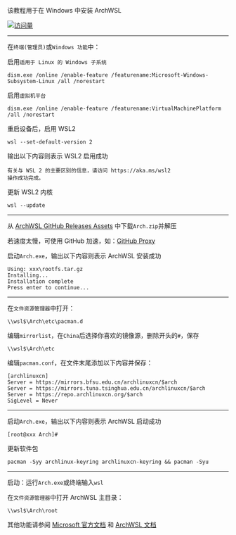 该教程用于在 Windows 中安装 ArchWSL

[![访问量](https://profile-counter.glitch.me/TimeRainStarSky-ArchWSL/count.svg)](https://github.com/yuk7/ArchWSL)
***
在`终端(管理员)`或`Windows 功能`中：

启用`适用于 Linux 的 Windows 子系统`
```
dism.exe /online /enable-feature /featurename:Microsoft-Windows-Subsystem-Linux /all /norestart
```
启用`虚拟机平台`
```
dism.exe /online /enable-feature /featurename:VirtualMachinePlatform /all /norestart
```
重启设备后，启用 WSL2
```
wsl --set-default-version 2
```
输出以下内容则表示 WSL2 启用成功
```
有关与 WSL 2 的主要区别的信息，请访问 https://aka.ms/wsl2
操作成功完成。
```
更新 WSL2 内核
```
wsl --update
```
***
从 [ArchWSL GitHub Releases Assets](https://github.com/yuk7/ArchWSL/releases/latest) 中下载`Arch.zip`并解压

若速度太慢，可使用 GitHub 加速，如：[GitHub Proxy](https://ghproxy.com)

启动`Arch.exe`，输出以下内容则表示 ArchWSL 安装成功
```
Using: xxx\rootfs.tar.gz
Installing...
Installation complete
Press enter to continue...
```
***
在`文件资源管理器`中打开：
```
\\wsl$\Arch\etc\pacman.d
```
编辑`mirrorlist`，在`China`后选择你喜欢的镜像源，删除开头的`#`，保存
```
\\wsl$\Arch\etc
```
编辑`pacman.conf`，在文件末尾添加以下内容并保存：
```
[archlinuxcn]
Server = https://mirrors.bfsu.edu.cn/archlinuxcn/$arch
Server = https://mirrors.tuna.tsinghua.edu.cn/archlinuxcn/$arch
Server = https://repo.archlinuxcn.org/$arch
SigLevel = Never
```
***
启动`Arch.exe`，输出以下内容则表示 ArchWSL 启动成功
```
[root@xxx Arch]#
```
更新软件包
```
pacman -Syy archlinux-keyring archlinuxcn-keyring && pacman -Syu
```
***
启动：运行`Arch.exe`或终端输入`wsl`

在`文件资源管理器`中打开 ArchWSL 主目录：
```
\\wsl$\Arch\root
```
其他功能请参阅 [Microsoft 官方文档](https://docs.microsoft.com/zh-cn/windows/wsl) 和 [ArchWSL 文档](https://github.com/yuk7/ArchWSL/blob/master/i18n/README_zh-cn.md)